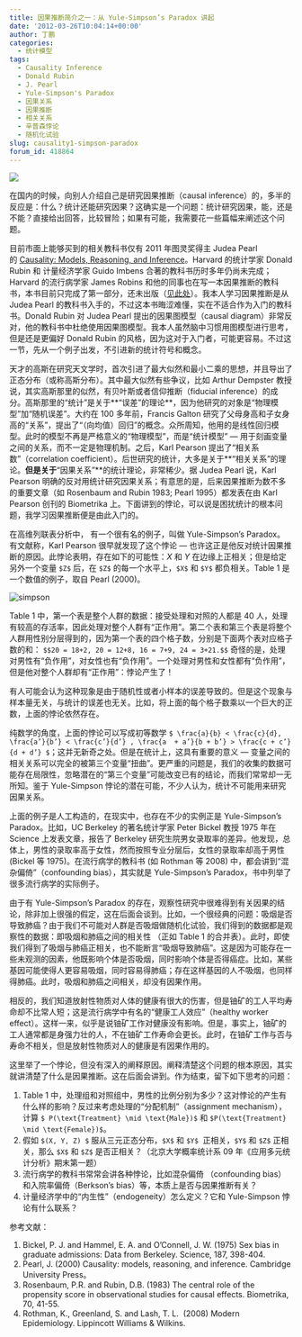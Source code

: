 ```yaml
---
title: 因果推断简介之一：从 Yule-Simpson’s Paradox 讲起
date: '2012-03-26T10:04:14+00:00'
author: 丁鹏
categories:
  - 统计模型
tags:
  - Causality Inference
  - Donald Rubin
  - J. Pearl
  - Yule-Simpson's Paradox
  - 因果关系
  - 因果推断
  - 相关关系
  - 辛普森悖论
  - 随机化试验
slug: causality1-simpson-paradox
forum_id: 418864
---
```


![](https://uploads.cosx.org/2012/03/causality2-cover.jpg)

在国内的时候，向别人介绍自己是研究因果推断（causal inference）的，多半的反应是：什么？统计还能研究因果？这确实是一个问题：统计研究因果，能，还是不能？直接给出回答，比较冒险；如果有可能，我需要花一些篇幅来阐述这个问题。

目前市面上能够买到的相关教科书仅有 2011 年图灵奖得主 Judea Pearl 的 [Causality: Models, Reasoning, and Inference](http://bayes.cs.ucla.edu/BOOK-2K/)。Harvard 的统计学家 Donald Rubin 和 计量经济学家 Guido Imbens 合著的教科书历时多年仍尚未完成；Harvard 的流行病学家 James Robins 和他的同事也在写一本因果推断的教科书，本书目前只完成了第一部分，还未出版（[见此处](http://www.hsph.harvard.edu/faculty/miguel-hernan/causal-inference-book/)）。我本人学习因果推断是从 Judea Pearl 的教科书入手的，不过这本书晦涩难懂，实在不适合作为入门的教科书。Donald Rubin 对 Judea Pearl 提出的因果图模型（causal diagram）非常反对，他的教科书中杜绝使用因果图模型。我本人虽然脑中习惯用图模型进行思考，但是还是更偏好 Donald Rubin 的风格，因为这对于入门者，可能更容易。不过这一节，先从一个例子出发，不引进新的统计符号和概念。

天才的高斯在研究天文学时，首次引进了最大似然和最小二乘的思想，并且导出了正态分布（或称高斯分布）。其中最大似然有些争议，比如 Arthur Dempster 教授说，其实高斯那里的似然，有贝叶斯或者信仰推断（fiducial inference）的成分。高斯那里的“统计”是关于**“误差”的理论**，因为他研究的对象是“物理模型”加“随机误差”。大约在 100 多年前，Francis Galton 研究了父母身高和子女身高的“关系”，提出了“（向均值）回归”的概念。众所周知，他用的是线性回归模型。此时的模型不再是严格意义的“物理模型”，而是“统计模型” — 用于刻画变量之间的关系，而不一定是物理机制。之后，Karl Pearson 提出了“相关系数”（correlation coefficient）。后世研究的统计，大多是关于**“相关关系”的理论。**但是关于**“因果关系”**的统计理论，非常稀少。据 Judea Pearl 说，Karl Pearson 明确的反对用统计研究因果关系；有意思的是，后来因果推断为数不多的重要文章（如 Rosenbaum and Rubin 1983; Pearl 1995）都发表在由 Karl Pearson 创刊的 Biometrika 上。下面讲到的悖论，可以说是困扰统计的根本问题，我学习因果推断便是由此入门的。

在高维列联表分析中， 有一个很有名的例子，叫做 Yule-Simpson’s Paradox。有文献称，Karl Pearson 很早就发现了这个悖论 — 也许这正是他反对统计因果推断的原因。此悖论表明，存在如下的可能性：$X$ 和 $Y$ 在边缘上正相关；但是给定另外一个变量 `$Z$` 后，在 `$Z$` 的每一个水平上，`$X$` 和 `$Y$` 都负相关。Table 1 是一个数值的例子，取自 Pearl (2000)。

  ![simpson](https://uploads.cosx.org/2012/03/simpson.png)

Table 1 中，第一个表是整个人群的数据：接受处理和对照的人都是 40 人，处理有较高的存活率，因此处理对整个人群有“正作用”。第二个表和第三个表是将整个人群用性别分层得到的，因为第一个表的四个格子数，分别是下面两个表对应格子数的和： `$$20 = 18+2, 20 = 12+8, 16 = 7+9, 24 = 3+21.$$` 奇怪的是，处理对男性有“负作用”，对女性也有“负作用”。一个处理对男性和女性都有“负作用”，但是他对整个人群却有“正作用”：悖论产生了！

有人可能会认为这种现象是由于随机性或者小样本的误差导致的。但是这个现象与样本量无关，与统计的误差也无关。比如，将上面的每个格子数乘以一个巨大的正数，上面的悖论依然存在。

纯数学的角度，上面的悖论可以写成初等数学 `$ \frac{a}{b} < \frac{c}{d}, \frac{a’}{b’} < \frac{c’}{d’} , \frac{a  + a’}{b + b’} > \frac{c + c’}{d + d’} $`；这并无新奇之处。但是在统计上，这具有重要的意义 — 变量之间的相关关系可以完全的被第三个变量“扭曲”。更严重的问题是，我们的收集的数据可能存在局限性，忽略潜在的“第三个变量”可能改变已有的结论，而我们常常却一无所知。鉴于 Yule-Simpson 悖论的潜在可能，不少人认为，统计不可能用来研究因果关系。

上面的例子是人工构造的，在现实中，也存在不少的实例正是 Yule-Simpson’s Paradox。比如，UC Berkeley 的著名统计学家 Peter Bickel 教授 1975 年在 Science 上发表文章，报告了 Berkeley 研究生院男女录取率的差异。他发现，总体上，男性的录取率高于女性，然而按照专业分层后，女性的录取率却高于男性 (Bickel 等 1975)。在流行病学的教科书 (如 Rothman 等 2008) 中，都会讲到“混杂偏倚”（confounding bias），其实就是 Yule-Simpson’s Paradox，书中列举了很多流行病学的实际例子。

由于有 Yule-Simpson’s Paradox 的存在，观察性研究中很难得到有关因果的结论，除非加上很强的假定，这在后面会谈到。比如，一个很经典的问题：吸烟是否导致肺癌？由于我们不可能对人群是否吸烟做随机化试验，我们得到的数据都是观察性的数据：即吸烟和肺癌之间的相关性 （正如 Table 1 的合并表）。此时，即使我们得到了吸烟与肺癌正相关，也不能断言“吸烟导致肺癌”。这是因为可能存在一些未观测的因素，他既影响个体是否吸烟，同时影响个体是否得癌症。比如，某些基因可能使得人更容易吸烟，同时容易得肺癌；存在这样基因的人不吸烟，也同样得肺癌。此时，吸烟和肺癌之间相关，却没有因果作用。

相反的，我们知道放射性物质对人体的健康有很大的伤害，但是铀矿的工人平均寿命却不比常人短；这是流行病学中有名的“健康工人效应”（healthy worker effect）。这样一来，似乎是说铀矿工作对健康没有影响。但是，事实上，铀矿的工人通常都是身强力壮的人，不在铀矿工作寿命会更长。此时，在铀矿工作与否与寿命不相关，但是放射性物质对人的健康是有因果作用的。

这里举了一个悖论，但没有深入的阐释原因。阐释清楚这个问题的根本原因，其实就讲清楚了什么是因果推断。这在后面会讲到。作为结束，留下如下思考的问题：

  1. Table 1 中，处理组和对照组中，男性的比例分别为多少？这对悖论的产生有什么样的影响？反过来考虑处理的“分配机制”（assignment mechanism），计算 `$ P(\text{Treatment} \mid \text{Male})$` 和 `$P(\text{Treatment} \mid \text{Female})$`。
  2. 假如 `$(X, Y, Z) $` 服从三元正态分布，`$X$` 和 `$Y$`  正相关，`$Y$` 和 `$Z$` 正相关，那么 `$X$` 和 `$Z$` 是否正相关？（北京大学概率统计系 09 年《应用多元统计分析》期末第一题）
  3. 流行病学的教科书常常会讲各种悖论，比如混杂偏倚 （confounding bias）和入院率偏倚（Berkson’s bias）等，本质上是否与因果推断有关？
  4. 计量经济学中的“内生性”（endogeneity）怎么定义？它和 Yule-Simpson 悖论有什么联系？

参考文献：

  1. Bickel, P. J. and Hammel, E. A. and O’Connell, J. W. (1975) Sex bias in graduate admissions: Data from Berkeley. Science, 187, 398-404.
  2. Pearl, J. (2000) Causality: models, reasoning, and inference. Cambridge University Press。
  3. Rosenbaum, P.R. and Rubin, D.B. (1983) The central role of the propensity score in observational studies for causal effects. Biometrika, 70, 41-55.
  4. Rothman, K., Greenland, S. and Lash, T. L.  (2008) Modern Epidemiology. Lippincott Williams & Wilkins.

